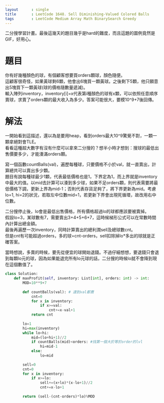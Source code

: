 ```yaml
--- 
layout      : single
title       : LeetCode 1648. Sell Diminishing-Valued Colored Balls
tags        : LeetCode Medium Array Math BinarySearch Greedy
---
```

二分搜學習計畫。最後這幾天的題目幾乎是hard的難度，而且這題的圖例竟然是GIF，好用心。  

# 題目
你有好幾種顏色的球，有個顧客想要買orders顆球，顏色隨便。  
這顧客很奇怪，如果黃球剩6顆，他會出6塊買一顆黃球。之後剩下5顆，他只願意出5塊買下一顆黃球(球的價格隨數量遞減)。  
輸入陣列inventory，inventory[i]=x代表第i種顏色的球有x顆，可以依照任意順序賣球，求賣了orders顆的最大收入為多少。答案可能很大，要模10^9+7後回傳。  

# 解法
一開始看到這描述，還以為是要用heap，看到orders最大10^9驚覺不對，一顆一顆拿絕對會TLE。  
看看這種超大數字有沒有什麼可以拿來二分搜的？想半小時才想到：搜球的最低出售價要多少，才能湊滿orders顆。  

寫一個函數countBalls(val)，遍歷每種球，只要價格不小於val，就一直賣出，計算總共可以賣出多少顆。  
題目有說每種球最少1顆，代表最低價格也是1，下界定為1，而上界就是inventory中最大的值。以mid去計算可以湊到多少球，如果不足orders顆，則代表需要將最低價格下調，更新上界為mid-1；否則代表存貨足夠了，將下界更新為mid。考慮lo=1, hi=2的狀況，若取左中位數mid=1，若更新下界會出現死循環，故改用右中位數。  

二分搜停止後，lo會是最低出售價格，所有價格超過lo的球都應該要被賣掉。  
假設lo=3，某球數有7，需要賣出3+4+5+6+7，這時候梯形公式可以在常數時間內計算出總金額。  
最後再遍歷一次inventory，同時計算賣出的總利潤sell及總球數cnt。  
但是cnt有可能超過orders，多的球=cnt-orders，sell扣除掉lo*多出的球就是正確答案。  

當時想說，多賣的時候，要先從便宜的球開始退錢。不過仔細想想，要退錢只會退到每顆lo元的球，因為如果能退完所有lo元球的話，二分搜的時候lo就不會降到現在這個數值了。

```python
class Solution:
    def maxProfit(self, inventory: List[int], orders: int) -> int:
        MOD=10**9+7
        
        def countBalls(val): # 達到val都賣
            cnt=0
            for x in inventory:
                if x>=val:
                    cnt+=x-val+1
            return cnt
        
        lo=1
        hi=max(inventory)
        while lo<hi:
            mid=(lo+hi+1)//2
            if countBalls(mid)<orders: #找第一個大於等於order的lvl
                hi=mid-1
            else:
                lo=mid
                
        sell=0
        cnt=0
        for x in inventory:
            if x>=lo:
                sell+=(x+lo)*(x-lo+1)//2
                cnt+=x-lo+1
                
        return (sell-(cnt-orders)*lo)%MOD
        
        
```
